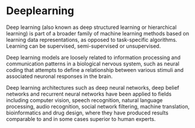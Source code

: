 # Deeplearning

Deep learning (also known as deep structured learning or hierarchical learning) is part of a broader family of machine learning methods based on learning data representations, as opposed to task-specific algorithms. Learning can be supervised, semi-supervised or unsupervised.

Deep learning models are loosely related to information processing and communication patterns in a biological nervous system, such as neural coding that attempts to define a relationship between various stimuli and associated neuronal responses in the brain.

Deep learning architectures such as deep neural networks, deep belief networks and recurrent neural networks have been applied to fields including computer vision, speech recognition, natural language processing, audio recognition, social network filtering, machine translation, bioinformatics and drug design, where they have produced results comparable to and in some cases superior to human experts.
